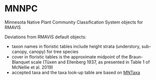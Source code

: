 
<!-- README.md is generated from README.Rmd. Please edit that file -->

# MNNPC

<!-- badges: start -->

<!-- badges: end -->

Minnesota Native Plant Community Classification System objects for
RMAVIS

Deviations from RMAVIS default objects:  
- taxon names in floristic tables include height strata (understory,
sub-canopy, canopy) for tree species  
- cover in floristic tables is the approximate midpoint of the
Braun-Blanquet scale (Tüxen and Ellenberg 1937, as presented in Table 1
of McNellie et al. 2019)  
- accepted taxa and the taxa look-up table are based on
[MNTaxa](https://www.dnr.state.mn.us/eco/mbs/plant-lists.html)

